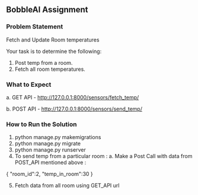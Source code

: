 
## BobbleAI Assignment

### Problem Statement

Fetch and Update Room temperatures

  Your task is to determine the following:

1. Post temp from a room.
2. Fetch all room temperatures.

### What to Expect

a. GET API - http://127.0.0.1:8000/sensors/fetch_temp/

b. POST API - http://127.0.0.1:8000/sensors/send_temp/

### How to Run the Solution

1. python manage.py makemigrations
2. python manage.py migrate
3. python manage.py runserver
4. To send temp from a particular room :
  a. Make a Post Call with data from POST_API mentioned above :

  {
    "room_id":2,
    "temp_in_room":30
  }

5. Fetch data from all room using GET_API url
